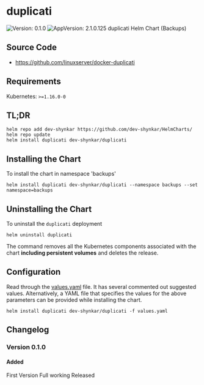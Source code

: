 # duplicati

![Version: 0.1.0](https://img.shields.io/badge/Version-0.1.0-informational?style=flat-square) ![AppVersion: 2.1.0.125](https://img.shields.io/badge/AppVersion-2.1.0.125-informational?style=flat-square)
duplicati Helm Chart (Backups)

## Source Code

* <https://github.com/linuxserver/docker-duplicati>

## Requirements

Kubernetes: `>=1.16.0-0`

## TL;DR

```console
helm repo add dev-shynkar https://github.com/dev-shynkar/HelmCharts/
helm repo update
helm install duplicati dev-shynkar/duplicati
```

## Installing the Chart

To install the chart in namespace 'backups'
```console
helm install duplicati dev-shynkar/duplicati --namespace backups --set namespace=backups
```

## Uninstalling the Chart

To uninstall the `duplicati` deployment

```console
helm uninstall duplicati
```

The command removes all the Kubernetes components associated with the chart **including persistent volumes** and deletes the release.

## Configuration

Read through the [values.yaml](./values.yaml) file. It has several commented out suggested values.
Alternatively, a YAML file that specifies the values for the above parameters can be provided while installing the chart.

```console
helm install duplicati dev-shynkar/duplicati -f values.yaml
```

## Changelog

### Version 0.1.0

#### Added

First Version Full working Released
